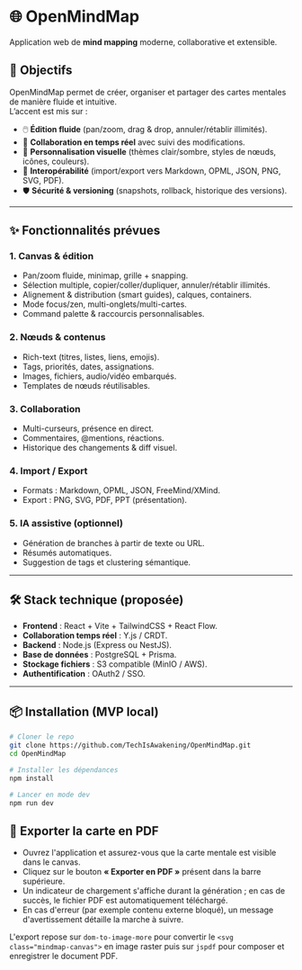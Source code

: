 # 🌐 OpenMindMap  
Application web de **mind mapping** moderne, collaborative et extensible.  

## 🚀 Objectifs
OpenMindMap permet de créer, organiser et partager des cartes mentales de manière fluide et intuitive.  
L’accent est mis sur :  
- 🖱️ **Édition fluide** (pan/zoom, drag & drop, annuler/rétablir illimités).  
- 🤝 **Collaboration en temps réel** avec suivi des modifications.  
- 🎨 **Personnalisation visuelle** (thèmes clair/sombre, styles de nœuds, icônes, couleurs).  
- 🔄 **Interopérabilité** (import/export vers Markdown, OPML, JSON, PNG, SVG, PDF).  
- 🛡️ **Sécurité & versioning** (snapshots, rollback, historique des versions).  

---

## ✨ Fonctionnalités prévues

### 1. Canvas & édition
- Pan/zoom fluide, minimap, grille + snapping.  
- Sélection multiple, copier/coller/dupliquer, annuler/rétablir illimités.  
- Alignement & distribution (smart guides), calques, containers.  
- Mode focus/zen, multi-onglets/multi-cartes.  
- Command palette & raccourcis personnalisables.  

### 2. Nœuds & contenus
- Rich-text (titres, listes, liens, emojis).  
- Tags, priorités, dates, assignations.  
- Images, fichiers, audio/vidéo embarqués.  
- Templates de nœuds réutilisables.  

### 3. Collaboration
- Multi-curseurs, présence en direct.  
- Commentaires, @mentions, réactions.  
- Historique des changements & diff visuel.  

### 4. Import / Export
- Formats : Markdown, OPML, JSON, FreeMind/XMind.  
- Export : PNG, SVG, PDF, PPT (présentation).  

### 5. IA assistive (optionnel)
- Génération de branches à partir de texte ou URL.  
- Résumés automatiques.  
- Suggestion de tags et clustering sémantique.  

---

## 🛠️ Stack technique (proposée)
- **Frontend** : React + Vite + TailwindCSS + React Flow.  
- **Collaboration temps réel** : Y.js / CRDT.  
- **Backend** : Node.js (Express ou NestJS).  
- **Base de données** : PostgreSQL + Prisma.  
- **Stockage fichiers** : S3 compatible (MinIO / AWS).  
- **Authentification** : OAuth2 / SSO.  

---

## 📦 Installation (MVP local)

```bash
# Cloner le repo
git clone https://github.com/TechIsAwakening/OpenMindMap.git
cd OpenMindMap

# Installer les dépendances
npm install

# Lancer en mode dev
npm run dev
```

## 🧾 Exporter la carte en PDF

- Ouvrez l'application et assurez-vous que la carte mentale est visible dans le canvas.
- Cliquez sur le bouton **« Exporter en PDF »** présent dans la barre supérieure.
- Un indicateur de chargement s'affiche durant la génération ; en cas de succès, le fichier PDF est automatiquement téléchargé.
- En cas d'erreur (par exemple contenu externe bloqué), un message d'avertissement détaille la marche à suivre.

L'export repose sur `dom-to-image-more` pour convertir le `<svg class="mindmap-canvas">` en image raster puis sur `jspdf` pour composer et enregistrer le document PDF.

